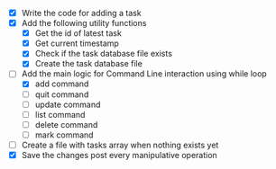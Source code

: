 - [X] Write the code for adding a task
- [X] Add the following utility functions 
  - [X] Get the id of latest task
  - [X] Get current timestamp
  - [X] Check if the task database file exists
  - [X] Create the task database file
- [ ] Add the main logic for Command Line interaction using while loop
  - [X] add command
  - [ ] quit command
  - [ ] update command
  - [ ] list command
  - [ ] delete command
  - [ ] mark command
- [ ] Create a file with tasks array when nothing exists yet
- [X] Save the changes post every manipulative operation